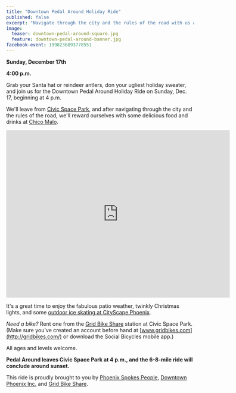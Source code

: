 ```yaml
---
title: "Downtown Pedal Around Holiday Ride"
published: false
excerpt: "Navigate through the city and the rules of the road with us at a new social bicycle ride coming to #dtphx"
image:
  teaser: downtown-pedal-around-square.jpg
  feature: downtown-pedal-around-banner.jpg
facebook-event: 1998236893778551
---
```


**Sunday, December 17th**

**4:00 p.m.**

Grab your Santa hat or reindeer antlers, don your ugliest holiday sweater, and join us for the Downtown Pedal Around Holiday Ride on Sunday, Dec. 17, beginning at 4 p.m.

We'll leave from [Civic Space Park](https://www.phoenix.gov/parks/parks/alphabetical/c-parks/civic-space), and after navigating through the city and the rules of the road, we'll reward ourselves with some delicious food and drinks at [Chico Malo](https://www.chicomalo.com/).

<iframe
src="https://www.google.com/maps/embed?pb=!1m14!1m8!1m3!1d13315.32027887045!2d-112.074463!3d33.4537335!3m2!1i1024!2i768!4f13.1!3m3!1m2!1s0x0%3A0x814f5b589b3c3dd6!2sCivic+Space+Park!5e0!3m2!1sen!2sus!4v1486067985864" width="600" height="450" frameborder="0" style="border:0" allowfullscreen></iframe>

It's a great time to enjoy the fabulous patio weather, twinkly Christmas lights, and some [outdoor ice skating at CityScape Phoenix](http://www.phxicerink.com/).

*Need a bike?* Rent one from the [Grid Bike Share](http://gridbikes.com/) station at Civic Space Park. (Make sure you've created an account before hand at [www.gridbikes.com](http://gridbikes.com/) or download the Social Bicycles mobile app.)

All ages and levels welcome.

**Pedal Around leaves Civic Space Park at 4 p.m., and the 6-8-mile ride will conclude around sunset.**

This ride is proudly brought to you by [Phoenix Spokes People](http://www.phoenixspokespeople.org), [Downtown Phoenix Inc.](http://dtphx.org/about/downtown-phoenix-inc/) and [Grid Bike Share](http://gridbikes.com/).
